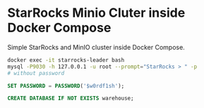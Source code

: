 # StarRocks Minio Cluter inside Docker Compose

Simple StarRocks and MinIO cluster inside Docker Compose.

```sh
docker exec -it starrocks-leader bash
mysql -P9030 -h 127.0.0.1 -u root --prompt="StarRocks > " -p
# without password
```

```sql
SET PASSWORD = PASSWORD('$w0rdf1sh');
```

```sql
CREATE DATABASE IF NOT EXISTS warehouse;
```
